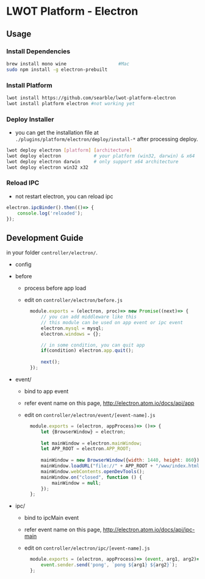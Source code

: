 # LWOT Platform - Electron

## Usage

### Install Dependencies

```bash
brew install mono wine                   #Mac
sudo npm install -g electron-prebuilt
```

### Install Platform

```bash
lwot install https://github.com/searble/lwot-platform-electron
lwot install platform electron #not working yet
```

### Deploy Installer

- you can get the installation file at `./plugins/platform/electron/deploy/install-*` after processing deploy.

```bash
lwot deploy electron [platform] [architecture]
lwot deploy electron            # your platform (win32, darwin) & x64
lwot deploy electron darwin     # only support x64 architecture
lwot deploy electron win32 x32
```

### Reload IPC

- not restart electron, you can reload ipc
 
```javascript
electron.ipcBinder().then(()=> {
    console.log('reloaded');
});
```

## Development Guide

in your folder `controller/electron/`.

- config
- before
    - process before app load
    - edit on `controller/electron/before.js`
    
        ```javascript
          module.exports = (electron, proc)=> new Promise((next)=> {
              // you can add middleware like this
              // this module can be used on app event or ipc event
              electron.mysql = mysql;
              electron.windows = {};
      
              // in some condition, you can quit app
              if(condition) electron.app.quit();
          
              next();
          });
        ```
        
- event/
    - bind to app event
    - refer event name on this page, http://electron.atom.io/docs/api/app
    - edit on `controller/electron/event/[event-name].js`
        
        ```javascript
          module.exports = (electron, appProcess)=> ()=> {
              let {BrowserWindow} = electron;
          
              let mainWindow = electron.mainWindow;
              let APP_ROOT = electron.APP_ROOT;
          
              mainWindow = new BrowserWindow({width: 1440, height: 860});
              mainWindow.loadURL("file://" + APP_ROOT + "/www/index.html");
              mainWindow.webContents.openDevTools();
              mainWindow.on("closed", function () {
                  mainWindow = null;
              });
          };    
        ```
        
- ipc/
    - bind to ipcMain event
    - refer event name on this page, http://electron.atom.io/docs/api/ipc-main
    - edit on `controller/electron/ipc/[event-name].js`
    
        ```javascript
          module.exports = (electron, appProcess)=> (event, arg1, arg2)=> {
              event.sender.send('pong', `pong ${arg1} ${arg2}`);
          };
        ```
        
        